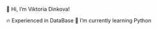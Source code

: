 👋 Hi, I’m Viktoria Dinkova!

🔥 Experienced in DataBase
🌱 I’m currently learning Python

<!---
Viktoria-Dinkova/Viktoria-Dinkova is a ✨ special ✨ repository because its `README.md` (this file) appears on your GitHub profile.
You can click the Preview link to take a look at your changes.
--->
